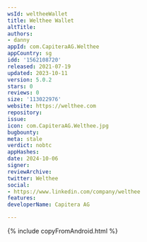 ```yaml
---
wsId: weltheeWallet
title: Welthee Wallet
altTitle: 
authors:
- danny
appId: com.CapiteraAG.Welthee
appCountry: sg
idd: '1562108720'
released: 2021-07-19
updated: 2023-10-11
version: 5.0.2
stars: 0
reviews: 0
size: '113022976'
website: https://welthee.com
repository: 
issue: 
icon: com.CapiteraAG.Welthee.jpg
bugbounty: 
meta: stale
verdict: nobtc
appHashes: 
date: 2024-10-06
signer: 
reviewArchive: 
twitter: Welthee
social:
- https://www.linkedin.com/company/welthee
features: 
developerName: Capitera AG

---
```


{% include copyFromAndroid.html %}

